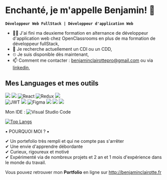 # Enchanté, je m'appelle Benjamin! 👋

**`Développeur Web FullStack | Développeur d'application Web`**

- 👨‍🎓  J'ai fini ma deuxieme formation en alternance de développeur d'application web chez OpenClassrooms en plus de ma formation de développeur fullStack,
- 🔭 Je recherche actuellement un CDI ou un CDD,
- ⏲ Je suis disponible dès maintenant,
- 📫 Comment me contacter : benjaminclairottepro@gmail.com ou via <a href="https://www.linkedin.com/in/benjamin-clairotte/">linkedin</a>,

## Mes Languages et mes outils
![](https://img.shields.io/badge/typescript%20-%23007ACC.svg?&style=for-the-badge&logo=typescript&logoColor=white)
![](https://img.shields.io/badge/vue.js-41b883.svg?&style=for-the-badge&logo=vue.js&logoColor=white)
![React](https://img.shields.io/badge/react-%2320232a.svg?style=for-the-badge&logo=react&logoColor=%2361DAFB)
![Redux](https://img.shields.io/badge/redux-%23593d88.svg?style=for-the-badge&logo=redux&logoColor=white)
![](https://img.shields.io/badge/node.js%20-%2343853D.svg?&style=for-the-badge&logo=node.js&logoColor=white) <br/>
![JWT](https://img.shields.io/badge/JWT-black?style=for-the-badge&logo=JSON%20web%20tokens) 
![](https://img.shields.io/badge/SASS%20-hotpink.svg?&style=for-the-badge&logo=SASS&logoColor=white)
![Figma](https://img.shields.io/badge/figma-%23F24E1E.svg?style=for-the-badge&logo=figma&logoColor=white)
![](https://img.shields.io/badge/mysql-%2300f.svg?&style=for-the-badge&logo=mysql&logoColor=white)
![](https://img.shields.io/badge/MongoDB-%234ea94b.svg?&style=for-the-badge&logo=mongodb&logoColor=white)
![](https://img.shields.io/badge/git%20-%23F05033.svg?&style=for-the-badge&logo=git&logoColor=white)

Mon IDE : 
![Visual Studio Code](https://img.shields.io/badge/Visual%20Studio%20Code-0078d7.svg?style=for-the-badge&logo=visual-studio-code&logoColor=white)

[![Top Langs](https://github-readme-stats.vercel.app/api/top-langs/?username=naitchi)](https://github.com/anuraghazra/github-readme-stats)

▪ POURQUOI MOI ? ▪<br/>

✔ Un portefolio très rempli et qui ne compte pas s'arrêter<br/>
✔ Une envie d'apprendre débordante <br/>
✔ Curieux, rigoureux et motivé<br/>
✔ Expérimenté via de nombreux projets et 2 an et 1 mois d'expérience dans le monde du travail.<br/>

Vous pouvez retrouver mon **Portfolio** en ligne sur http://benjaminclairotte.fr
